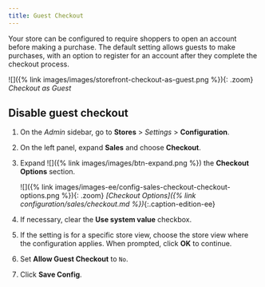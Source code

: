 ```yaml
---
title: Guest Checkout
---
```


Your store can be configured to require shoppers to open an account before making a purchase. The default setting allows guests to make purchases, with an option to register for an account after they complete the checkout process.

![]({% link images/images/storefront-checkout-as-guest.png %}){: .zoom}
_Checkout as Guest_

## Disable guest checkout

1. On the _Admin_ sidebar, go to **Stores** > _Settings_ > **Configuration**.

1. On the left panel, expand **Sales** and choose **Checkout**.

1. Expand ![]({% link images/images/btn-expand.png %}) the **Checkout Options** section.

    ![]({% link images/images-ee/config-sales-checkout-checkout-options.png %}){: .zoom}
    _[Checkout Options]({% link configuration/sales/checkout.md %})_{:.caption-edition-ee}

1. If necessary, clear the **Use system value** checkbox.

1. If the setting is for a specific store view, choose the store view where the configuration applies. When prompted, click **OK** to continue.

1. Set **Allow Guest Checkout** to `No`.

1. Click **Save Config**.
